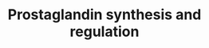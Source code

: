 ---
annotations:
- id: PW:0000156
  parent: classic metabolic pathway
  type: Pathway Ontology
  value: prostaglandin metabolic pathway
- id: PW:0000002
  parent: classic metabolic pathway
  type: Pathway Ontology
  value: classic metabolic pathway
- id: PW:0001532
  parent: classic metabolic pathway
  type: Pathway Ontology
  value: prostaglandin biosynthetic pathway
authors:
- Nsalomonis
- MaintBot
- Khanspers
- AlexanderPico
- Mkutmon
- Egonw
- MirellaKalafati
- Vjlynch
- DeSl
- Eweitz
citedin:
- link: PMC7929374
  title: Identification of biomarkers and pathways for the SARS-CoV-2 infections that
    make complexities in pulmonary arterial hypertension patients (2021)
- link: PMC5085087
  title: Long Term Culture of the A549 Cancer Cell Line Promotes Multilamellar Body
    Formation and Differentiation towards an Alveolar Type II Pneumocyte Phenotype
    (2016)
- link: PMC9512912
  title: 'Identification of the effects of COVID-19 on patients with pulmonary fibrosis
    and lung cancer: a bioinformatics analysis and literature review (2022)'
- link: 10.1159/000535120
  title: Human Monocytes Exposed to SARS-CoV-2 Display Features of Innate Immune Memory
    Producing High Levels of CXCL10 upon Restimulation (2023)
- link: 10.7554/eLife.91729.3
  title: Single-cell ‘omic profiles of human aortic endothelial cells in vitro and
    human atherosclerotic lesions ex vivo reveal heterogeneity of endothelial subtype
    and response to activating perturbations (2024)
communities:
- ontox
description: A prostaglandin is any member of a group of lipid compounds that are
  derived enzymatically from fatty acids and have important functions in the animal
  body. Every prostaglandin contains 20 carbon atoms, including a 5-carbon ring. They
  are mediators and have a variety of strong physiological effects, such as regulating
  the contraction and relaxation of smooth muscle tissue.[1] Prostaglandins are not
  hormones, but autocrine or paracrine, which are locally acting messenger molecules.
  They differ from hormones in that they are not produced at a discrete site but in
  many places throughout the human body. Also, their target cells are present in the
  immediate vicinity of the site of their secretion (of which there are many). The
  prostaglandins, together with the thromboxanes and prostacyclins, form the prostanoid
  class of fatty acid derivatives, a subclass of eicosanoids. Adapted from [https://www.ncbi.nlm.nih.gov/pubmed/10785607
  Gross, G et al. 2000, Society for Gynecologic Investigation; 7:88-95].  Description
  adapted from [https://en.wikipedia.org/wiki/Prostaglandin Wikipedia].  Proteins
  on this pathway have targeted assays available via the [https://assays.cancer.gov/available_assays?wp_id=WP98
  CPTAC Assay Portal]
last-edited: 2023-04-17
ndex: c6c914e5-8b60-11eb-9e72-0ac135e8bacf
organisms:
- Homo sapiens
redirect_from:
- /index.php/Pathway:WP98
- /instance/WP98
- /instance/WP98_r126210
revision: r126210
schema-jsonld:
- '@context': https://schema.org/
  '@id': https://wikipathways.github.io/pathways/WP98.html
  '@type': Dataset
  creator:
    '@type': Organization
    name: WikiPathways
  description: A prostaglandin is any member of a group of lipid compounds that are
    derived enzymatically from fatty acids and have important functions in the animal
    body. Every prostaglandin contains 20 carbon atoms, including a 5-carbon ring.
    They are mediators and have a variety of strong physiological effects, such as
    regulating the contraction and relaxation of smooth muscle tissue.[1] Prostaglandins
    are not hormones, but autocrine or paracrine, which are locally acting messenger
    molecules. They differ from hormones in that they are not produced at a discrete
    site but in many places throughout the human body. Also, their target cells are
    present in the immediate vicinity of the site of their secretion (of which there
    are many). The prostaglandins, together with the thromboxanes and prostacyclins,
    form the prostanoid class of fatty acid derivatives, a subclass of eicosanoids.
    Adapted from [https://www.ncbi.nlm.nih.gov/pubmed/10785607 Gross, G et al. 2000,
    Society for Gynecologic Investigation; 7:88-95].  Description adapted from [https://en.wikipedia.org/wiki/Prostaglandin
    Wikipedia].  Proteins on this pathway have targeted assays available via the [https://assays.cancer.gov/available_assays?wp_id=WP98
    CPTAC Assay Portal]
  keywords:
  - 20-dihydroprogesterone
  - ABCC4
  - AKR1B
  - AKR1C1
  - AKR1C2
  - AKR1C3
  - ANXA1
  - ANXA2
  - ANXA3
  - ANXA4
  - ANXA5
  - ANXA6
  - ANXA8
  - Arachidonic Acid
  - CBR1
  - CYP11A1
  - Calcium
  - Cell MembranePhospholipids
  - Cortisol
  - Cortisone
  - EDN1
  - EDNRA
  - EDNRB
  - HPGD
  - HPGDS
  - HSD11B1
  - HSD11B2
  - MITF
  - PGD2
  - PGE2
  - PGF2a
  - PGI2
  - PLA2G4A
  - PPARG
  - PPARGC1A
  - PPARGC1B
  - PRL
  - PTGDR
  - PTGDS
  - PTGER1
  - PTGER2
  - PTGER3
  - PTGER4
  - PTGES
  - PTGFR
  - PTGFRN
  - PTGIR
  - PTGIS
  - PTGS1
  - PTGS2
  - Progesterone
  - Prostaglandin H2
  - S100A10
  - S100A6
  - SCGB1A1
  - SOX9
  - TBXA2R
  - TBXAS1
  - TXA2
  license: CC0
  name: Prostaglandin synthesis and regulation
seo: CreativeWork
title: Prostaglandin synthesis and regulation
wpid: WP98
---